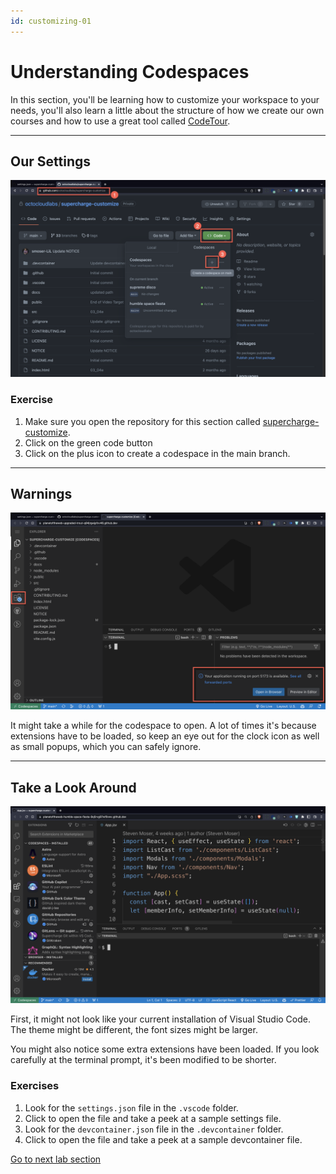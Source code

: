 ```yaml
---
id: customizing-01
---
```


# Understanding Codespaces

In this section, you'll be learning how to customize your workspace to your needs, you'll also learn a little about the structure of how we create our own courses and how to use a great tool called [CodeTour]( https://marketplace.visualstudio.com/items?itemName=vsls-contrib.codetour).

---

## Our Settings

[![CodeSpaces](screenshots/codespace_supercharge_customize.png)](https://github.com/octocloudlabs/supercharge-customize)

 
### Exercise

1. Make sure you open the repository for this section called [supercharge-customize](https://github.com/octocloudlabs/supercharge-customize).
1. Click on the green code button
1. Click on the plus icon to create a codespace in the main branch.

---

## Warnings
![Startup Warnings](screenshots/codespace_start_warnings.png)

It might take a while for the codespace to open. A lot of times it's because extensions have to be loaded, so keep an eye out for the clock icon as well as small popups, which you can safely ignore.

---

## Take a Look Around

![CodeSpaces](screenshots/codespace_start.png)

First, it might not look like your current installation of Visual Studio Code. The theme might be different, the font sizes might be larger. 

You might also notice some extra extensions have been loaded. If you look carefully at the terminal prompt, it's been modified to be shorter.

### Exercises

1. Look for the `settings.json` file in the `.vscode` folder.
1. Click to open the file and take a peek at a sample settings file.
1. Look for the `devcontainer.json` file in the `.devcontainer` folder.
1. Click to open the file and take a peek at a sample devcontainer file.

[Go to next lab section](/ray/lab-2.html)